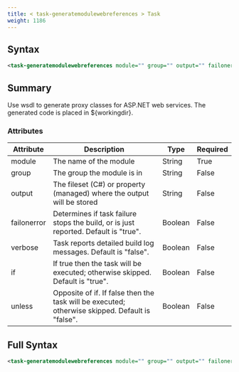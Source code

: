 ```yaml
---
title: < task-generatemodulewebreferences > Task
weight: 1186
---
```

## Syntax
```xml
<task-generatemodulewebreferences module="" group="" output="" failonerror="" verbose="" if="" unless="" />
```
## Summary ##
Use wsdl to generate proxy classes for ASP.NET web services. The generated code is placed in ${workingdir}.


### Attributes
| Attribute | Description | Type | Required |
| --------- | ----------- | ---- | -------- |
| module | The name of the module | String | True |
| group | The group the module is in | String | False |
| output | The fileset (C#) or property (managed) where the output will be stored | String | False |
| failonerror | Determines if task failure stops the build, or is just reported. Default is &quot;true&quot;. | Boolean | False |
| verbose | Task reports detailed build log messages.  Default is &quot;false&quot;. | Boolean | False |
| if | If true then the task will be executed; otherwise skipped. Default is &quot;true&quot;. | Boolean | False |
| unless | Opposite of if.  If false then the task will be executed; otherwise skipped. Default is &quot;false&quot;. | Boolean | False |

## Full Syntax
```xml
<task-generatemodulewebreferences module="" group="" output="" failonerror="" verbose="" if="" unless="" />
```
